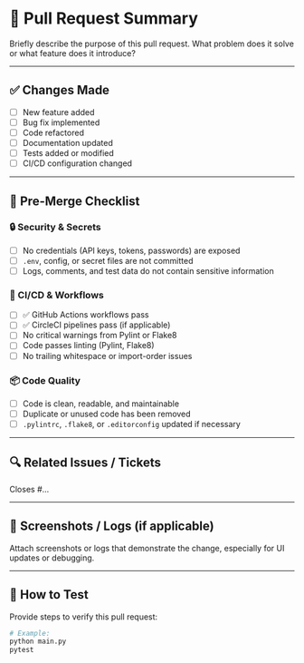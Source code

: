 # 📌 Pull Request Summary

Briefly describe the purpose of this pull request. What problem does it solve or what feature does it introduce?

---

## ✅ Changes Made
- [ ] New feature added
- [ ] Bug fix implemented
- [ ] Code refactored
- [ ] Documentation updated
- [ ] Tests added or modified
- [ ] CI/CD configuration changed

---

## 🧪 Pre-Merge Checklist

### 🔒 Security & Secrets
- [ ] No credentials (API keys, tokens, passwords) are exposed
- [ ] `.env`, config, or secret files are not committed
- [ ] Logs, comments, and test data do not contain sensitive information

### 🚀 CI/CD & Workflows
- [ ] ✅ GitHub Actions workflows pass
- [ ] ✅ CircleCI pipelines pass (if applicable)
- [ ] No critical warnings from Pylint or Flake8
- [ ] Code passes linting (Pylint, Flake8)
- [ ] No trailing whitespace or import-order issues

### 📦 Code Quality
- [ ] Code is clean, readable, and maintainable
- [ ] Duplicate or unused code has been removed
- [ ] `.pylintrc`, `.flake8`, or `.editorconfig` updated if necessary

---

## 🔍 Related Issues / Tickets

Closes #...

---

## 📸 Screenshots / Logs (if applicable)

Attach screenshots or logs that demonstrate the change, especially for UI updates or debugging.

---

## 🧪 How to Test

Provide steps to verify this pull request:

```bash
# Example:
python main.py
pytest
